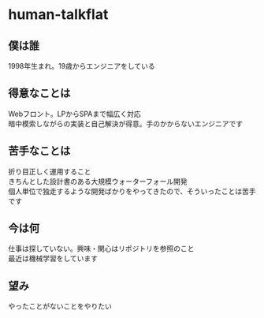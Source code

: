 # human-talkflat

## 僕は誰

1998年生まれ。19歳からエンジニアをしている

## 得意なことは
Webフロント。LPからSPAまで幅広く対応  
暗中模索しながらの実装と自己解決が得意。手のかからないエンジニアです

## 苦手なことは
折り目正しく運用すること  
きちんとした設計書のある大規模ウォーターフォール開発  
個人単位で独走するような開発ばかりをやってきたので、そういったことは苦手です

## 今は何

仕事は探していない。興味・関心はリポジトリを参照のこと  
最近は機械学習をしています

## 望み

やったことがないことをやりたい
